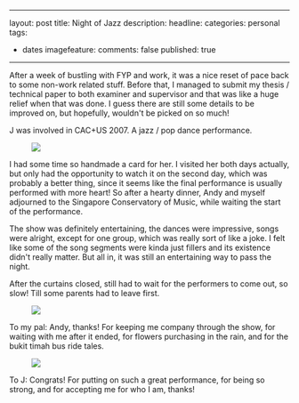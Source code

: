 
---
layout: post
title: Night of Jazz
description: 
headline: 
categories: personal
tags:
  - dates
imagefeature: 
comments: false
published: true
---

After a week of bustling with FYP and work, it was a nice reset of pace back to some non-work related stuff. Before that, I managed to submit my thesis / technical paper to both examiner and supervisor and that was like a huge relief when that was done. I guess there are still some details to be improved on, but hopefully, wouldn't be picked on so much!

J was involved in CAC+US 2007. A jazz / pop dance performance.

<figure>
<a href="http://3.bp.blogspot.com/_m5e8Pqc8k3c/Rg8LqP3dUFI/AAAAAAAAA_I/HBRO8gb-hUc/s1600/collage.jpg"><img src="http://3.bp.blogspot.com/_m5e8Pqc8k3c/Rg8LqP3dUFI/AAAAAAAAA_I/HBRO8gb-hUc/s800/collage.jpg"></a>
</figure>

I had some time so handmade a card for her. I visited her both days actually, but only had the opportunity to watch it on the second day, which was probably a better thing, since it seems like the final performance is usually performed with more heart! So after a hearty dinner, Andy and myself adjourned to the Singapore Conservatory of Music, while waiting the start of the performance.

The show was definitely entertaining, the dances were impressive, songs were alright, except for one group, which was really sort of like a joke. I felt like some of the song segments were kinda just fillers and its existence didn't really matter. But all in, it was still an entertaining way to pass the night. 

After the curtains closed, still had to wait for the performers to come out, so slow! Till some parents had to leave first.

<figure>
<a href="http://3.bp.blogspot.com/_m5e8Pqc8k3c/Rg8cSP3dUII/AAAAAAAAA_g/0zvFNWLHL38/s1600/andy.jpg"><img src="http://3.bp.blogspot.com/_m5e8Pqc8k3c/Rg8cSP3dUII/AAAAAAAAA_g/0zvFNWLHL38/s800/andy.jpg"></a>
</figure>

To my pal: Andy, thanks! For keeping me company through the show, for waiting with me after it ended, for flowers purchasing in the rain, and for the bukit timah bus ride tales.

<figure>
<a href="http://2.bp.blogspot.com/_m5e8Pqc8k3c/Rg8JR_3dUCI/AAAAAAAAA-w/AE9Shg351_Q/s1600/jiali.jpg"><img src="http://2.bp.blogspot.com/_m5e8Pqc8k3c/Rg8JR_3dUCI/AAAAAAAAA-w/AE9Shg351_Q/s800/jiali.jpg"></a>
</figure>

To J: Congrats! For putting on such a great performance, for being so strong, and for accepting me for who I am, thanks!
